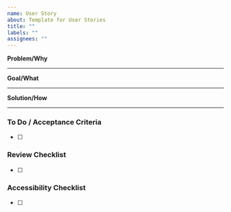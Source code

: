 ```yaml
---
name: User Story
about: Template for User Stories
title: ""
labels: ""
assignees: ""
---
```


**Problem/Why**

<!-- Describe what is currently wrong from the user's perspective. -->

---

**Goal/What**

<!-- Describe the intended behavior to address and resolve the problem. -->

---

**Solution/How**

<!-- Describe in technical terms how to achieve the goal. -->

---

### To Do / Acceptance Criteria

-   [ ]

### Review Checklist

-   [ ]

### Accessibility Checklist

-   [ ]
